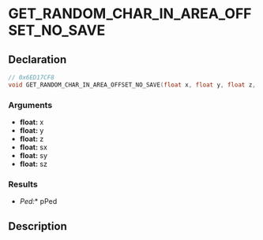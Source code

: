 # GET_RANDOM_CHAR_IN_AREA_OFFSET_NO_SAVE

## Declaration
```cpp
// 0x6ED17CF8
void GET_RANDOM_CHAR_IN_AREA_OFFSET_NO_SAVE(float x, float y, float z, float sx, float sy, float sz, Ped* pPed);
```

### Arguments
- **float:** x
- **float:** y
- **float:** z
- **float:** sx
- **float:** sy
- **float:** sz

### Results
- **Ped*:** pPed

## Description
